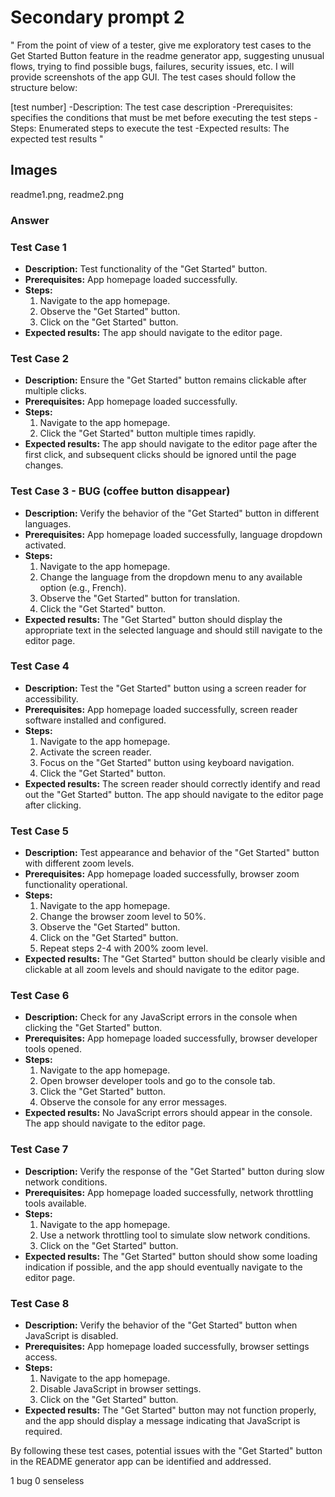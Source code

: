 # Secondary prompt 2

"
From the point of view of a tester, give me exploratory test cases to the Get Started Button feature in the readme generator app, suggesting unusual flows, trying to find possible bugs, failures, security issues, etc. I will provide screenshots of the app GUI. The test cases should follow the structure below:

[test number]
-Description: The test case description
-Prerequisites: specifies the conditions that must be met before executing the test steps
-Steps: Enumerated steps to execute the test
-Expected results: The expected test results
"

## Images

readme1.png, readme2.png

### Answer


### Test Case 1 
- **Description:** Test functionality of the "Get Started" button.
- **Prerequisites:** App homepage loaded successfully.
- **Steps:**
  1. Navigate to the app homepage.
  2. Observe the "Get Started" button.
  3. Click on the "Get Started" button.
- **Expected results:** The app should navigate to the editor page.

### Test Case 2 
- **Description:** Ensure the "Get Started" button remains clickable after multiple clicks.
- **Prerequisites:** App homepage loaded successfully.
- **Steps:**
  1. Navigate to the app homepage.
  2. Click the "Get Started" button multiple times rapidly.
- **Expected results:** The app should navigate to the editor page after the first click, and subsequent clicks should be ignored until the page changes.

### Test Case 3 - BUG (coffee button disappear)
- **Description:** Verify the behavior of the "Get Started" button in different languages.
- **Prerequisites:** App homepage loaded successfully, language dropdown activated.
- **Steps:**
  1. Navigate to the app homepage.
  2. Change the language from the dropdown menu to any available option (e.g., French).
  3. Observe the "Get Started" button for translation.
  4. Click the "Get Started" button.
- **Expected results:** The "Get Started" button should display the appropriate text in the selected language and should still navigate to the editor page.

### Test Case 4 
- **Description:** Test the "Get Started" button using a screen reader for accessibility.
- **Prerequisites:** App homepage loaded successfully, screen reader software installed and configured.
- **Steps:**
  1. Navigate to the app homepage.
  2. Activate the screen reader.
  3. Focus on the "Get Started" button using keyboard navigation.
  4. Click the "Get Started" button.
- **Expected results:** The screen reader should correctly identify and read out the "Get Started" button. The app should navigate to the editor page after clicking.

### Test Case 5
- **Description:** Test appearance and behavior of the "Get Started" button with different zoom levels.
- **Prerequisites:** App homepage loaded successfully, browser zoom functionality operational.
- **Steps:**
  1. Navigate to the app homepage.
  2. Change the browser zoom level to 50%.
  3. Observe the "Get Started" button.
  4. Click on the "Get Started" button.
  5. Repeat steps 2-4 with 200% zoom level.
- **Expected results:** The "Get Started" button should be clearly visible and clickable at all zoom levels and should navigate to the editor page.

### Test Case 6
- **Description:** Check for any JavaScript errors in the console when clicking the "Get Started" button.
- **Prerequisites:** App homepage loaded successfully, browser developer tools opened.
- **Steps:**
  1. Navigate to the app homepage.
  2. Open browser developer tools and go to the console tab.
  3. Click the "Get Started" button.
  4. Observe the console for any error messages.
- **Expected results:** No JavaScript errors should appear in the console. The app should navigate to the editor page.

### Test Case 7 
- **Description:** Verify the response of the "Get Started" button during slow network conditions.
- **Prerequisites:** App homepage loaded successfully, network throttling tools available.
- **Steps:**
  1. Navigate to the app homepage.
  2. Use a network throttling tool to simulate slow network conditions.
  3. Click on the "Get Started" button.
- **Expected results:** The "Get Started" button should show some loading indication if possible, and the app should eventually navigate to the editor page.

### Test Case 8 
- **Description:** Verify the behavior of the "Get Started" button when JavaScript is disabled.
- **Prerequisites:** App homepage loaded successfully, browser settings access.
- **Steps:**
  1. Navigate to the app homepage.
  2. Disable JavaScript in browser settings.
  3. Click on the "Get Started" button.
- **Expected results:** The "Get Started" button may not function properly, and the app should display a message indicating that JavaScript is required.

By following these test cases, potential issues with the "Get Started" button in the README generator app can be identified and addressed.

1 bug
0 senseless